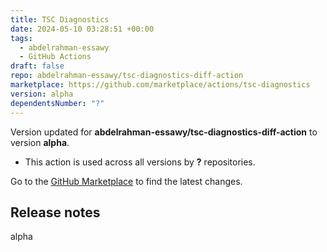 ```yaml
---
title: TSC Diagnostics
date: 2024-05-10 03:28:51 +00:00
tags:
  - abdelrahman-essawy
  - GitHub Actions
draft: false
repo: abdelrahman-essawy/tsc-diagnostics-diff-action
marketplace: https://github.com/marketplace/actions/tsc-diagnostics
version: alpha
dependentsNumber: "?"
---
```



Version updated for **abdelrahman-essawy/tsc-diagnostics-diff-action** to version **alpha**.
- This action is used across all versions by **?** repositories.

Go to the [GitHub Marketplace](https://github.com/marketplace/actions/tsc-diagnostics) to find the latest changes.

## Release notes

alpha
